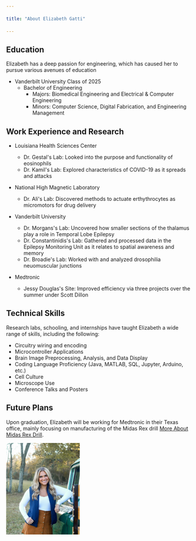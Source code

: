 ```yaml
---

title: "About Elizabeth Gatti"

---
```


## Education

Elizabeth has a deep passion for engineering, which has caused her to pursue various avenues of education

* Vanderbilt University Class of 2025
  * Bachelor of Engineering
    * Majors: Biomedical Engineering and Electrical & Computer Engineering
    * Minors: Computer Science, Digital Fabrication, and Engineering Management

## Work Experience and Research

* Louisiana Health Sciences Center
    * Dr. Gestal's Lab: Looked into the purpose and functionality of eosinophils
    * Dr. Kamil's Lab: Explored characteristics of COVID-19 as it spreads and attacks

* National High Magnetic Laboratory
    * Dr. Ali's Lab: Discovered methods to actuate erthythrocytes as micromotors for drug delivery

* Vanderbilt University
    * Dr. Morgans's Lab: Uncovered how smaller sections of the thalamus play a role in Temporal Lobe Epilepsy
    * Dr. Constantinidis's Lab: Gathered and processed data in the Epilepsy Monitoring Unit as it relates to spatial awareness and memory
    * Dr. Broadie's Lab: Worked with and analyzed drosophilia neuomuscular junctions
      
 * Medtronic
   * Jessy Douglas's Site: Improved efficiency via three projects over the summer under Scott Dillon 

## Technical Skills

Research labs, schooling, and internships have taught Elizabeth a wide range of skills, including the following:

* Circuitry wiring and encoding
* Microcontroller Applications
* Brain Image Preprocessing, Analysis, and Data Display
* Coding Language Proficiency (Java, MATLAB, SQL, Jupyter, Arduino, etc.)
* Cell Culture
* Microscope Use
* Conference Talks and Posters

## Future Plans 

Upon graduation, Elizabeth will be working for Medtronic in their Texas office, mainly focusing on manufacturing of the Midas Rex drill [More About Midas Rex Drill]([https://www.medtronic.com/en-us/healthcare-professionals/products/neurological/powered-surgical-instruments/high-speed-pneumatic-surgical-drills/midas-rex-mr8-high-speed-drill-system.html]).


<img src="/assets/img/View recent photos 4.jpeg" alt="Elizabeth Gatti" style="width:200px;"/>
